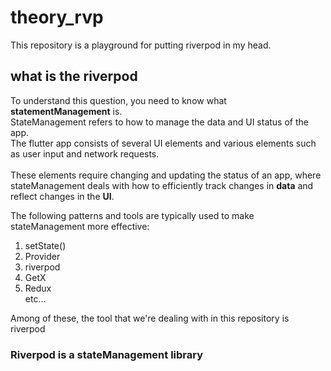 # theory_rvp

This repository is a playground for putting riverpod in my head.

## what is the riverpod
To understand this question, you need to know what **statementManagement** is.  <br>
StateManagement refers to how to manage the data and UI status of the app.<br>
The flutter app consists of several UI elements and various elements such as user input and network requests. <br><br>
These elements require changing and updating the status of an app, where stateManagement deals with how to efficiently track changes in **data** and reflect changes in the **UI**.<br>

The following patterns and tools are typically used to make stateManagement more effective:

1. setState()
2. Provider
3. riverpod
4. GetX
5. Redux<br>
etc...<br>

Among of these, the tool that we're dealing with in this repository is riverpod

### Riverpod is a stateManagement library